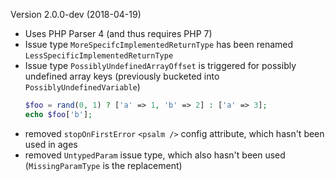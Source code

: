Version 2.0.0-dev (2018-04-19)

- Uses PHP Parser 4 (and thus requires PHP 7)
- Issue type `MoreSpecifcImplementedReturnType` has been renamed `LessSpecificImplementedReturnType`
- Issue type `PossiblyUndefinedArrayOffset` is triggered for possibly undefined array keys (previously bucketed into `PossiblyUndefinedVariable`)
    ```php
    $foo = rand(0, 1) ? ['a' => 1, 'b' => 2] : ['a' => 3];
    echo $foo['b'];
    ```
- removed `stopOnFirstError` `<psalm />` config attribute, which hasn't been used in ages
- removed `UntypedParam` issue type, which also hasn't been used (`MissingParamType` is the replacement)
